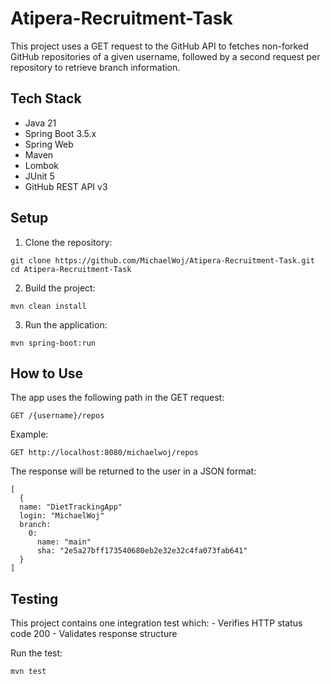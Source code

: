 # Atipera-Recruitment-Task

This project uses a GET request to the GitHub API to fetches non-forked GitHub repositories of a given username, followed by a second request per repository to retrieve branch information.

## Tech Stack
-  Java 21
-  Spring Boot 3.5.x
-  Spring Web
-  Maven
-  Lombok
-  JUnit 5 
-  GitHub REST API v3

## Setup

1. Clone the repository:
```
git clone https://github.com/MichaelWoj/Atipera-Recruitment-Task.git
cd Atipera-Recruitment-Task
```

2. Build the project:
```
mvn clean install
```

3. Run the application:
```
mvn spring-boot:run
```

## How to Use 

The app uses the following path in the GET request:
```
GET /{username}/repos
```

Example:
```
GET http://localhost:8080/michaelwoj/repos
```

The response will be returned to the user in a JSON format:
```
[
  {
  name: "DietTrackingApp"
  login: "MichaelWoj"
  branch:	
    0:	
      name: "main"
      sha: "2e5a27bff173540680eb2e32e32c4fa073fab641"
  }
]
```

## Testing 

This project contains one integration test which:
    -  Verifies HTTP status code 200
    -  Validates response structure

Run the test:
```
mvn test
```
